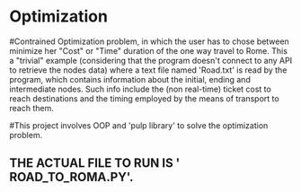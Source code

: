 # Optimization
#Contrained Optimization problem, in which the user has to chose between minimize her "Cost" or "Time" duration of the one way travel to Rome. This a "trivial" example (considering that the program doesn't connect to any API to retrieve the nodes data) where a text file named 'Road.txt' is read by the program, which contains information about the initial, ending and intermediate nodes. Such info include the (non real-time) ticket cost to reach destinations and the timing employed by the means of transport to reach them.

#This project involves OOP and 'pulp library' to solve the optimization problem.
## THE ACTUAL FILE TO RUN IS ' ROAD_TO_ROMA.PY'.
 
